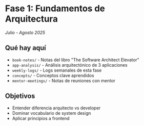 # Fase 1: Fundamentos de Arquitectura

_Julio - Agosto 2025_

## Qué hay aquí

- `book-notes/` - Notas del libro "The Software Architect Elevator"
- `app-analysis/` - Análisis arquitectónico de 3 aplicaciones
- `weekly-logs/` - Logs semanales de esta fase
- `concepts/` - Conceptos clave aprendidos
- `mentor-meetings/` - Notas de reuniones con mentor

## Objetivos

- Entender diferencia arquitecto vs developer
- Dominar vocabulario de system design
- Aplicar principios a frontend
